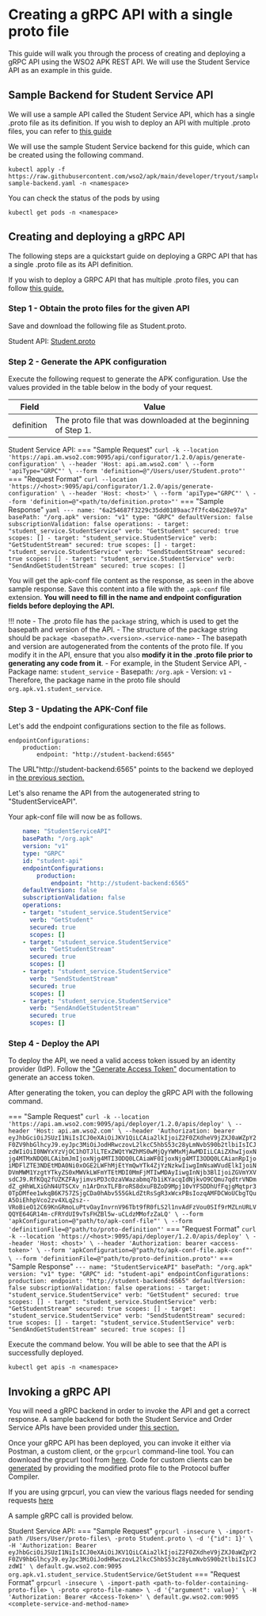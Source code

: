 # Creating a gRPC API with a single proto file

This guide will walk you through the process of creating and deploying a gRPC API using the WSO2 APK REST API. We will use the Student Service API as an example in this guide.

## Sample Backend for Student Service API

We will use a sample API called the Student Service API, which has a single .proto file as its definition. If you wish to deploy an API with multiple .proto files, you can refer to [this guide](./create-grpc-api-with-multiple-proto-files.md)

We will use the sample Student Service backend for this guide, which can be created using the following command.

```
kubectl apply -f https://raw.githubusercontent.com/wso2/apk/main/developer/tryout/samples/student-sample-backend.yaml -n <namespace>
```

You can check the status of the pods by using 
```
kubectl get pods -n <namespace>
```

## Creating and deploying a gRPC API

The following steps are a quickstart guide on deploying a GRPC API that has a single .proto file as its API definition. 

If you wish to deploy a GRPC API that has multiple .proto files, you can follow [this guide.](./create-grpc-api-with-multiple-proto-files.md)

### Step 1 - Obtain the proto files for the given API

Save and download the following file as Student.proto.

Student API: [Student.proto](https://raw.githubusercontent.com/wso2/docs-apk/refs/heads/1.2.0/en/docs/assets/files/get-started/student.proto)

### Step 2 - Generate the APK configuration

Execute the following request to generate the APK configuration. Use the values provided in the table below in the body of your request. 

| Field      | Value                                                          |
| ---------- | -------------------------------------------------------------- |
| definition | The proto file that was downloaded at the beginning of Step 1. |

Student Service API:
=== "Sample Request"
    ```
    curl -k --location 'https://api.am.wso2.com:9095/api/configurator/1.2.0/apis/generate-configuration' \
    --header 'Host: api.am.wso2.com' \
    --form 'apiType="GRPC"' \
    --form 'definition=@"/Users/user/Student.proto"'
    ```
=== "Request Format"
    ```
    curl --location 'https://<host>:9095/api/configurator/1.2.0/apis/generate-configuration' \
    --header 'Host: <host>' \
    --form 'apiType="GRPC"' \
    --form 'definition=@"<path/to/definition.proto>"'
    ```
=== "Sample Response"
    ```yaml
    ---
    name: "6a254687f3229c35dd0189aac7f7fc4b6228e97a"
    basePath: "/org.apk"
    version: "v1"
    type: "GRPC"
    defaultVersion: false
    subscriptionValidation: false
    operations:
    - target: "student_service.StudentService"
      verb: "GetStudent"
      secured: true
      scopes: []
    - target: "student_service.StudentService"
      verb: "GetStudentStream"
      secured: true
      scopes: []
    - target: "student_service.StudentService"
      verb: "SendStudentStream"
      secured: true
      scopes: []
    - target: "student_service.StudentService"
      verb: "SendAndGetStudentStream"
      secured: true
      scopes: []
    ```

You will get the apk-conf file content as the response, as seen in the above sample response. Save this content into a file with the `.apk-conf` file extension. **You will need to fill in the name and endpoint configuration fields before deploying the API.**

!!! note
    - The .proto file has the `package` string, which is used to get the basepath and version of the API.
    - The structure of the package string should be `package <basepath>.<version>.<service-name>`
    - The basepath and version are autogenerated from the contents of the proto file. If you modify it in the API, ensure that you also **modify it in the .proto file prior to generating any code from it**. 
    - For example, in the Student Service API,
        - Package name: `student_service`
        - Basepath: `/org.apk`
        - Version: `v1`
        - Therefore, the package name in the proto file should `org.apk.v1.student_service`.

### Step 3 - Updating the APK-Conf file

Let's add the endpoint configurations section to the file as follows.

```
endpointConfigurations:
    production:
        endpoint: "http://student-backend:6565"
```

The URL"http://student-backend:6565" points to the backend we deployed in [the previous section.](#sample-backend-for-student-service-api)

Let's also rename the API from the autogenerated string to "StudentServiceAPI".

Your apk-conf file will now be as follows.
```yaml
    name: "StudentServiceAPI"
    basePath: "/org.apk"
    version: "v1"
    type: "GRPC"
    id: "student-api"
    endpointConfigurations:
        production:
            endpoint: "http://student-backend:6565"
    defaultVersion: false
    subscriptionValidation: false
    operations:
    - target: "student_service.StudentService"
      verb: "GetStudent"
      secured: true
      scopes: []
    - target: "student_service.StudentService"
      verb: "GetStudentStream"
      secured: true
      scopes: []
    - target: "student_service.StudentService"
      verb: "SendStudentStream"
      secured: true
      scopes: []
    - target: "student_service.StudentService"
      verb: "SendAndGetStudentStream"
      secured: true
      scopes: []
```

### Step 4 - Deploy the API

To deploy the API, we need a valid access token issued by an identity provider (IdP). Follow the ["Generate Access Token"](../../../develop-and-deploy-api/security/generate-access-token.md) documentation to generate an access token.

After generating the token, you can deploy the gRPC API with the following command.

=== "Sample Request"
    ```
    curl -k --location 'https://api.am.wso2.com:9095/api/deployer/1.2.0/apis/deploy' \
    --header 'Host: api.am.wso2.com' \
    --header 'Authorization: bearer eyJhbGciOiJSUzI1NiIsICJ0eXAiOiJKV1QiLCAia2lkIjoiZ2F0ZXdheV9jZXJ0aWZpY2F0ZV9hbGlhcyJ9.eyJpc3MiOiJodHRwczovL2lkcC5hbS53c28yLmNvbS90b2tlbiIsICJzdWIiOiI0NWYxYzVjOC1hOTJlLTExZWQtYWZhMS0wMjQyYWMxMjAwMDIiLCAiZXhwIjoxNjg4MTMxNDQ0LCAibmJmIjoxNjg4MTI3ODQ0LCAiaWF0IjoxNjg4MTI3ODQ0LCAianRpIjoiMDFlZTE3NDEtMDA0Ni0xOGE2LWFhMjEtYmQwYTk4ZjYzNzkwIiwgImNsaWVudElkIjoiNDVmMWM1YzgtYTkyZS0xMWVkLWFmYTEtMDI0MmFjMTIwMDAyIiwgInNjb3BlIjoiZGVmYXVsdCJ9.RfKQq2fUZKZFAyjimvsPD3cOzaVWazabmq7b1iKYacqIdNjkvO9CQmu7qdtrVNDmdZ_gHhWLXiGhN4UTSCXv_n1ArDnxTLFBroRS8dxuFBZoD9Mpj10vYFSDDhUfFqjgMqtpr30TpDMfee1wkqB6K757ZSjgCDa0hAbv555GkLdZtRsSgR3xWcxPBsIozqAMFDCWoUCbgTQuA5OiEhhpVco2zv4XLq2sz--VRoBieO12C69KnGRmoLuPtvOayInvrnV96Tbt9fR0fLS2l1nvAdFzVou0SIf9rMZLnURLVQQYE64GR14m-cFRYdUI9vTsFHZBl5w-uCLdzMMofzZaLQ' \
    --form 'apkConfiguration=@"path/to/apk-conf-file"' \
    --form 'definitionFile=@"path/to/proto-definition"'
    ```
=== "Request Format"
    ```
    curl -k --location 'https://<host>:9095/api/deployer/1.2.0/apis/deploy' \
    --header 'Host: <host>' \
    --header 'Authorization: bearer <access-token>' \
    --form 'apkConfiguration=@"path/to/apk-conf-file.apk-conf"' \
    --form 'definitionFile=@"path/to/proto-definition.proto"'
    ```
=== "Sample Response"
    ```
    ---
    name: "StudentServiceAPI"
    basePath: "/org.apk"
    version: "v1"
    type: "GRPC"
    id: "student-api"
    endpointConfigurations:
        production:
            endpoint: "http://student-backend:6565"
    defaultVersion: false
    subscriptionValidation: false
    operations:
    - target: "student_service.StudentService"
      verb: "GetStudent"
      secured: true
      scopes: []
    - target: "student_service.StudentService"
      verb: "GetStudentStream"
      secured: true
      scopes: []
    - target: "student_service.StudentService"
      verb: "SendStudentStream"
      secured: true
      scopes: []
    - target: "student_service.StudentService"
      verb: "SendAndGetStudentStream"
      secured: true
      scopes: []
    ```

Execute the command below. You will be able to see that the API is successfully deployed.

```
kubectl get apis -n <namespace>
```

## Invoking a gRPC API

You will need a gRPC backend in order to invoke the API and get a correct response. A sample backend for both the Student Service and Order Service APIs have been provided under [this section.](#sample-backend-for-grpc)

Once your gRPC API has been deployed, you can invoke it either via Postman, a custom client, or the `grpcurl` command-line tool. You can download the grpcurl tool from [here](https://github.com/fullstorydev/grpcurl). Code for custom clients can be [generated](https://grpc.io/docs/) by providing the modified proto file to the Protocol buffer Compiler.

If you are using grpcurl, you can view the various flags needed for sending requests [here](https://github.com/fullstorydev/grpcurl)

A sample gRPC call is provided below.

Student Service API:
=== "Sample Request"
    ```
    grpcurl -insecure \
    -import-path /Users/User/proto-files\
    -proto Student.proto \
    -d '{"id": 1}' \
    -H 'Authorization: Bearer eyJhbGciOiJSUzI1NiIsICJ0eXAiOiJKV1QiLCAia2lkIjoiZ2F0ZXdheV9jZXJ0aWZpY2F0ZV9hbGlhcyJ9.eyJpc3MiOiJodHRwczovL2lkcC5hbS53c28yLmNvbS90b2tlbiIsICJzdWI' \
    default.gw.wso2.com:9095 org.apk.v1.student_service.StudentService/GetStudent
    ```
=== "Request Format"
    ```
    grpcurl -insecure \
    -import-path <path-to-folder-containing-proto-file> \
    -proto <proto-file-name> \
    -d '{"argument": value}' \
    -H 'Authorization: Bearer <Access-Token>' \
    default.gw.wso2.com:9095 <complete-service-and-method-name>
    ```